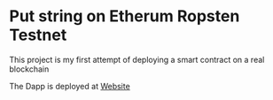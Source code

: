 # Put string on Etherum Ropsten Testnet

This project is my first attempt of deploying a smart contract on a real blockchain

The Dapp is deployed at [Website](https://jocorrei.github.io/testing42chain/)
